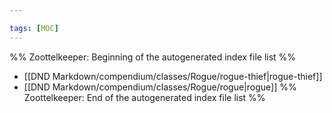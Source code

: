```yaml
---

tags: [MOC]
---
```

%% Zoottelkeeper: Beginning of the autogenerated index file list  %%
-  [[DND Markdown/compendium/classes/Rogue/rogue-thief|rogue-thief]]
-  [[DND Markdown/compendium/classes/Rogue/rogue|rogue]]
%% Zoottelkeeper: End of the autogenerated index file list  %%

